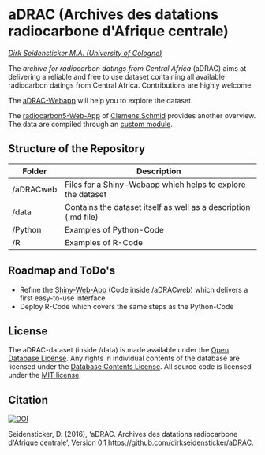 # aDRAC (Archives des datations radiocarbone d'Afrique centrale)

*[Dirk Seidensticker M.A. (University of Cologne)](https://uni-koeln.academia.edu/DirkSeidensticker)*

The *archive for radiocarbon datings from Central Africa* (aDRAC) aims at delivering a reliable and free to use dataset containing all available radiocarbon datings from Central Africa. Contributions are highly welcome.

The [aDRAC-Webapp](https://dirkseidensticker.shinyapps.io/webapp/) will help you to explore the dataset.

The [radiocarbon5-Web-App](https://nevrome.shinyapps.io/radiocarbon5/) of [Clemens Schmid](https://github.com/nevrome) provides another overview. The data are compiled through an [custom module](https://github.com/nevrome/neolithicR/blob/master/modules/aDRAC/data_processor.R).


## Structure of the Repository

| Folder | Description |
|-----------|-----------------------------------------------|
| /aDRACweb | Files for a Shiny-Webapp which helps to explore the dataset | 
| /data | Contains the dataset itself as well as a description (.md file) |
| /Python | Examples of Python-Code |
| /R | Examples of R-Code  |


## Roadmap and ToDo's

* Refine the [Shiny-Web-App](https://dirkseidensticker.shinyapps.io/webapp/) (Code inside /aDRACweb) which delivers a first easy-to-use interface
* Deploy R-Code which covers the same steps as the Python-Code

## License

The aDRAC-dataset (inside /data) is made available under the [Open Database License]( http://opendatacommons.org/licenses/odbl/1.0/). Any rights in individual contents of the database are licensed under the [Database Contents License](http://opendatacommons.org/licenses/dbcl/1.0/). All source code is licensed under the [MIT license](http://opensource.org/licenses/mit-license.php).

## Citation

[![DOI](https://zenodo.org/badge/20329/dirkseidensticker/aDRAC.svg)](https://zenodo.org/badge/latestdoi/20329/dirkseidensticker/aDRAC)

Seidensticker, D. (2016), ‘aDRAC. Archives des datations radiocarbone d'Afrique centrale’, Version 0.1 <https://github.com/dirkseidensticker/aDRAC>.